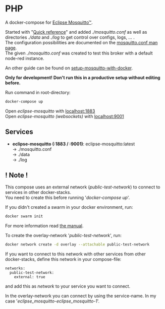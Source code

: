 # PHP
A docker-compose for [Eclipse Mosquitto™](https://www.mosquitto.org/).

Started with 
"[Quick reference](https://hub.docker.com/_/eclipse-mosquitto)"
and added *./mosquitto.conf* as well as directories *./data* and *./log* to get control over configs, logs, ... .  
The configuration possibilities are documented on the [mosquitto.conf man page](https://mosquitto.org/man/mosquitto-conf-5.html).  
The given *./mosquitto.conf* was created to test this broker with a default node-red instance.

An other guide can be found on [setup-mosquitto-with-docker](https://github.com/sukesh-ak/setup-mosquitto-with-docker).

**Only for development! Don't run this in a productive setup without editing before.**

Run command in root-directory:
```bash
docker-compose up
```

Open *eclipse-mosquitto* with [localhost:1883](http://localhost:1883/)  
Open *eclipse-mosquitto (websockets)* with [localhost:9001](http://localhost:9001/)  

## Services
- **eclipse-mosquitto (:1883 / :9001)**: eclipse-mosquitto:latest  
-> ./mosquitto.conf  
-> ./data  
-> ./log  

## ! Note !
This compose uses an external network (*public-test-network*) to connect to services in other docker-stacks.  
You need to create this before running '*docker-compose up*'.

If you didn't created a swarm in your docker environment, run:
```bash
docker swarm init
```
For more information read [the manual](https://docs.docker.com/engine/reference/commandline/swarm_init/).

To create the overlay-network '*public-test-network*', run:
```bash
docker network create -d overlay --attachable public-test-network
```

If you want to connect to this network with other services from other docker-stacks, define this network in your compose-file:
```
networks:
  public-test-network:
    external: true
```
and add this as *network* to your service you want to connect.

In the overlay-network you can connect by using the service-name. In my case '*eclipse_mosquitto-eclipse_mosquitto-1*'.